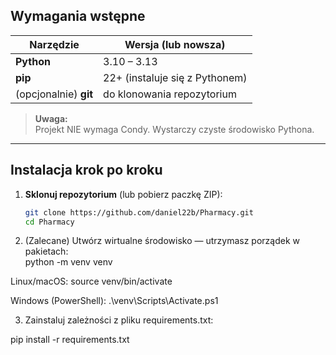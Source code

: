 ## Wymagania wstępne

| Narzędzie | Wersja (lub nowsza) |
|-----------|--------------------|
| **Python** | 3.10 – 3.13 |
| **pip**    | 22+ (instaluje się z Pythonem) |
| (opcjonalnie) **git** | do klonowania repozytorium |

> **Uwaga:**  
> Projekt NIE wymaga Condy. Wystarczy czyste środowisko Pythona.

---

## Instalacja krok po kroku

1. **Sklonuj repozytorium** (lub pobierz paczkę ZIP):
   ```bash
   git clone https://github.com/daniel22b/Pharmacy.git
   cd Pharmacy
   
2. (Zalecane) Utwórz wirtualne środowisko — utrzymasz porządek w pakietach:   
python -m venv venv

Linux/macOS:
source venv/bin/activate

Windows (PowerShell):
.\venv\Scripts\Activate.ps1

3. Zainstaluj zależności z pliku requirements.txt:
   
pip install -r requirements.txt



